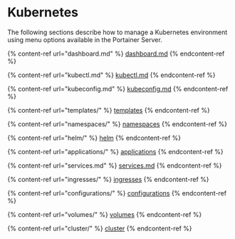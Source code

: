 # Kubernetes

The following sections describe how to manage a Kubernetes environment using menu options available in the Portainer Server.

{% content-ref url="dashboard.md" %}
[dashboard.md](dashboard.md)
{% endcontent-ref %}

{% content-ref url="kubectl.md" %}
[kubectl.md](kubectl.md)
{% endcontent-ref %}

{% content-ref url="kubeconfig.md" %}
[kubeconfig.md](kubeconfig.md)
{% endcontent-ref %}

{% content-ref url="templates/" %}
[templates](templates/)
{% endcontent-ref %}

{% content-ref url="namespaces/" %}
[namespaces](namespaces/)
{% endcontent-ref %}

{% content-ref url="helm/" %}
[helm](helm/)
{% endcontent-ref %}

{% content-ref url="applications/" %}
[applications](applications/)
{% endcontent-ref %}

{% content-ref url="services.md" %}
[services.md](services.md)
{% endcontent-ref %}

{% content-ref url="ingresses/" %}
[ingresses](ingresses/)
{% endcontent-ref %}

{% content-ref url="configurations/" %}
[configurations](configurations/)
{% endcontent-ref %}

{% content-ref url="volumes/" %}
[volumes](volumes/)
{% endcontent-ref %}

{% content-ref url="cluster/" %}
[cluster](cluster/)
{% endcontent-ref %}

